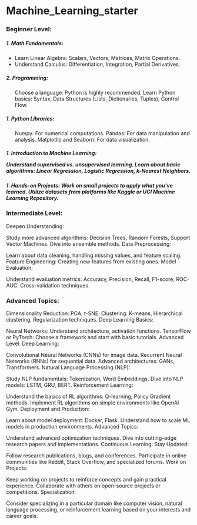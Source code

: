 # Machine_Learning_starter

<h3>Beginner Level:</h3>


<h5>1. Math Fundamentals:</h5>
<ul>
    <li>Learn Linear Algebra: Scalars, Vectors, Matrices, Matrix Operations.</li>
    <li>Understand Calculus: Differentiation, Integration, Partial Derivatives.</li>
</ul>

<h5>2. Programming:</h5>
    <ul>
      Choose a language: Python is highly recommended.
      Learn Python basics: Syntax, Data Structures (Lists, Dictionaries, Tuples), Control Flow.
    </ul>

<h5>1. Python Libraries:</h5>
<ul>Numpy: For numerical computations.
Pandas: For data manipulation and analysis.
Matplotlib and Seaborn: For data visualization.</ul>
<h5>1. Introduction to Machine Learning:

Understand supervised vs. unsupervised learning.
Learn about basic algorithms: Linear Regression, Logistic Regression, k-Nearest Neighbors.
<h5>1. Hands-on Projects:
Work on small projects to apply what you've learned.
Utilize datasets from platforms like Kaggle or UCI Machine Learning Repository.

<h3>Intermediate Level:</h3>
Deepen Understanding:

Study more advanced algorithms: Decision Trees, Random Forests, Support Vector Machines.
Dive into ensemble methods.
Data Preprocessing:

Learn about data cleaning, handling missing values, and feature scaling.
Feature Engineering: Creating new features from existing ones.
Model Evaluation:

Understand evaluation metrics: Accuracy, Precision, Recall, F1-score, ROC-AUC.
Cross-validation techniques.
<h3>Advanced Topics:</h3>

Dimensionality Reduction: PCA, t-SNE.
Clustering: K-means, Hierarchical clustering.
Regularization techniques.
Deep Learning Basics:

Neural Networks: Understand architecture, activation functions.
TensorFlow or PyTorch: Choose a framework and start with basic tutorials.
Advanced Level:
Deep Learning:

Convolutional Neural Networks (CNNs) for image data.
Recurrent Neural Networks (RNNs) for sequential data.
Advanced architectures: GANs, Transformers.
Natural Language Processing (NLP):

Study NLP fundamentals: Tokenization, Word Embeddings.
Dive into NLP models: LSTM, GRU, BERT.
Reinforcement Learning:

Understand the basics of RL algorithms: Q-learning, Policy Gradient methods.
Implement RL algorithms on simple environments like OpenAI Gym.
Deployment and Production:

Learn about model deployment: Docker, Flask.
Understand how to scale ML models in production environments.
Advanced Topics:

Understand advanced optimization techniques.
Dive into cutting-edge research papers and implementations.
Continuous Learning:
Stay Updated:

Follow research publications, blogs, and conferences.
Participate in online communities like Reddit, Stack Overflow, and specialized forums.
Work on Projects:

Keep working on projects to reinforce concepts and gain practical experience.
Collaborate with others on open-source projects or competitions.
Specialization:

Consider specializing in a particular domain like computer vision, natural language processing, or reinforcement learning based on your interests and career goals.
